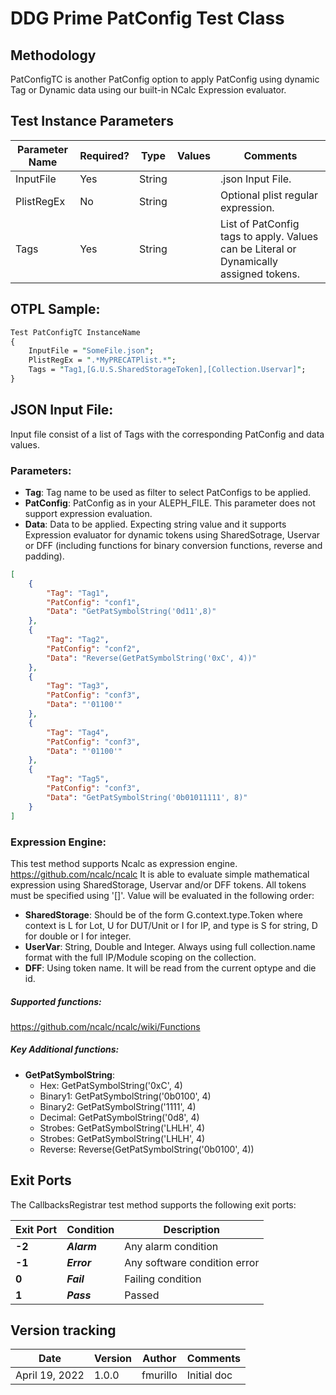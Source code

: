 ﻿# DDG Prime PatConfig Test Class  

## Methodology
PatConfigTC is another PatConfig option to apply PatConfig using dynamic Tag or Dynamic data using our built-in NCalc Expression evaluator.

## Test Instance Parameters

| **Parameter Name** | **Required?** | **Type** | **Values** | **Comments** |
| ------------------ | ------------- | -------- | ---------- | ------------ |
| InputFile          | Yes           | String   |            | .json Input File.|
| PlistRegEx         | No            | String   |            | Optional plist regular expression.|
| Tags               | Yes           | String   |            | List of PatConfig tags to apply. Values can be Literal or Dynamically assigned tokens.|


## OTPL Sample:
``` Perl
Test PatConfigTC InstanceName
{
	InputFile = "SomeFile.json";	
	PlistRegEx = ".*MyPRECATPlist.*";
	Tags = "Tag1,[G.U.S.SharedStorageToken],[Collection.Uservar]";
}
```

## JSON Input File:
Input file consist of a list of Tags with the corresponding PatConfig and data values.
### Parameters:
  - **Tag**: Tag name to be used as filter to select PatConfigs to be applied.
  - **PatConfig**: PatConfig as in your ALEPH_FILE. This parameter does not support expression evaluation.
  - **Data**: Data to be applied. Expecting string value and it supports Expression evaluator for dynamic tokens using SharedSotrage, Uservar or DFF (including functions for binary conversion functions, reverse and padding).

``` JSON
[
    {
        "Tag": "Tag1",
        "PatConfig": "conf1",
        "Data": "GetPatSymbolString('0d11',8)"
    },
    {
        "Tag": "Tag2",
        "PatConfig": "conf2",
        "Data": "Reverse(GetPatSymbolString('0xC', 4))"
    },
    {
        "Tag": "Tag3",
        "PatConfig": "conf3",
        "Data": "'01100'"
    },
    {
        "Tag": "Tag4",
        "PatConfig": "conf3",
        "Data": "'01100'"
    },
    {
        "Tag": "Tag5",
        "PatConfig": "conf3",
        "Data": "GetPatSymbolString('0b01011111', 8)"
    }    
]
```

### Expression Engine:
This test method supports Ncalc as expression engine. https://github.com/ncalc/ncalc 
It is able to evaluate simple mathematical expression using SharedStorage, Uservar and/or DFF tokens.
All tokens must be specified using '[]'. Value will be evaluated in the following order:

   - **SharedStorage**: Should be of the form G.context.type.Token where context is L for Lot, U for DUT/Unit or I for IP, and type is S for string, D for double or I for integer.
   - **UserVar**: String, Double and Integer. Always using full collection.name format with the full IP/Module scoping on the collection.
   - **DFF**: Using token name. It will be read from the current optype and die id.

##### Supported functions:
https://github.com/ncalc/ncalc/wiki/Functions

##### Key Additional functions:
  - **GetPatSymbolString**:
    - Hex: GetPatSymbolString('0xC', 4)
    - Binary1: GetPatSymbolString('0b0100', 4)
    - Binary2: GetPatSymbolString('1111', 4)
    - Decimal: GetPatSymbolString('0d8', 4)
    - Strobes: GetPatSymbolString('LHLH', 4)
    - Strobes: GetPatSymbolString('LHLH', 4)
    - Reverse: Reverse(GetPatSymbolString('0b0100', 4))
   

## Exit Ports

The CallbacksRegistrar test method supports the following exit ports:

| **Exit Port** | **Condition**   | **Description**              |
| ------------- | --------------- | ---------------------------- |
| **-2**        | ***Alarm***     | Any alarm condition          |
| **-1**        | ***Error***     | Any software condition error |
| **0**         | ***Fail***      | Failing condition            |
| **1**         | ***Pass***      | Passed                       |

## Version tracking

| **Date**       | **Version** | **Author**   | **Comments** |
| -------------- | ----------- | ------------ | ------------ |
| April 19, 2022 | 1.0.0       | fmurillo     |  Initial doc |       